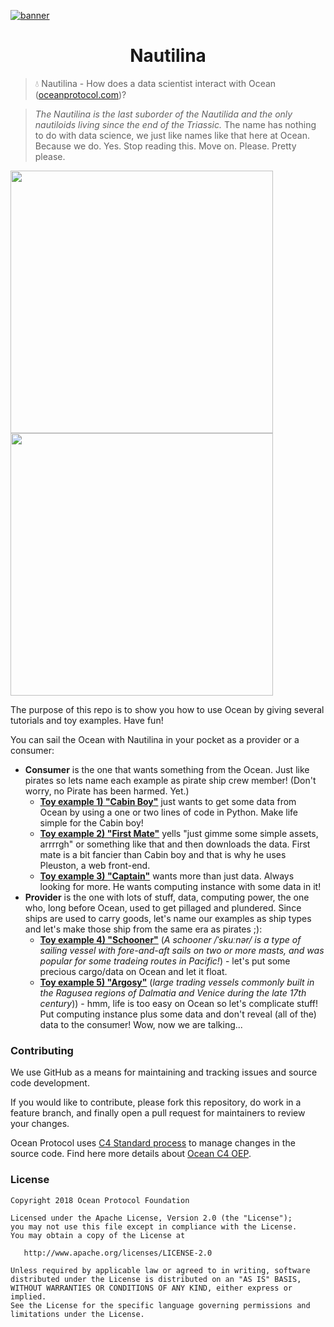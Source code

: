 [![banner](https://raw.githubusercontent.com/oceanprotocol/art/master/github/repo-banner%402x.png)](https://oceanprotocol.com)

<h1 align='center'> Nautilina</h1>

> 💧 Nautilina - How does a data scientist interact with Ocean ([oceanprotocol.com](https://oceanprotocol.com))? 

> _The Nautilina is the last suborder of the Nautilida and the only nautiloids living since the end of the Triassic._ The name has nothing to do with data science, we just like names like that here at Ocean. Because we do. Yes. Stop reading this. Move on. Please. Pretty please.

<p float="left">
  <img src="https://user-images.githubusercontent.com/6178597/41625184-37cf5e4c-7418-11e8-81c2-f779e5f7ee8b.gif" width="420" />
  <img src="https://user-images.githubusercontent.com/15385040/44090861-e52322b6-9fcb-11e8-9a0b-f5d8dcdd2cf0.gif" width="420" /> 
</p>

The purpose of this repo is to show you how to use Ocean by giving several tutorials and toy examples. Have fun!

You can sail the Ocean with Nautilina in your pocket as a provider or a consumer:
- **Consumer** is the one that wants something from the Ocean. Just like pirates so lets name each example as pirate ship crew member! (Don't worry, no Pirate has been harmed. Yet.)
  - [**Toy example 1) "Cabin Boy"**](https://github.com/oceanprotocol/nautilina/tree/master/toyexample1) just wants to get some data from Ocean by using a one or two lines of code in Python. Make life simple for the Cabin boy!
  - [**Toy example 2) "First Mate"**](https://github.com/oceanprotocol/nautilina/tree/master/toyexample2) yells "just gimme some simple assets, arrrrgh" or something like that and then downloads the data. First mate is a bit fancier than Cabin boy and that is why he uses Pleuston, a web front-end. 
  - [**Toy example 3) "Captain"**](https://github.com/oceanprotocol/nautilina/tree/master/toyexample3) wants more than just data. Always looking for more. He wants computing instance with some data in it!
- **Provider** is the one with lots of stuff, data, computing power, the one who, long before Ocean, used to get pillaged and plundered. Since ships are used to carry goods, let's name our examples as ship types and let's make those ship from the same era as pirates ;):
  - [**Toy example 4) "Schooner"**](https://github.com/oceanprotocol/nautilina/tree/master/toyexample4) (_A schooner /ˈskuːnər/ is a type of sailing vessel with fore-and-aft sails on two or more masts, and was popular for some tradeing routes in Pacific!_) - let's put some precious cargo/data on Ocean and let it float.
  - [**Toy example 5) "Argosy"**](https://github.com/oceanprotocol/nautilina/tree/master/toyexample5) (_large trading vessels commonly built in the Ragusea regions of Dalmatia and Venice during the late 17th century_)) - hmm, life is too easy on Ocean so let's complicate stuff! Put computing instance plus some data and don't reveal (all of the) data to the consumer! Wow, now we are talking... 

### Contributing

We use GitHub as a means for maintaining and tracking issues and source code development.

If you would like to contribute, please fork this repository, do work in a feature branch, and finally open a pull request for maintainers to review your changes.

Ocean Protocol uses [C4 Standard process](https://github.com/unprotocols/rfc/blob/master/1/README.md) to manage changes in the source code.  Find here more details about [Ocean C4 OEP](https://github.com/oceanprotocol/OEPs/tree/master/1).

### License

```
Copyright 2018 Ocean Protocol Foundation

Licensed under the Apache License, Version 2.0 (the "License");
you may not use this file except in compliance with the License.
You may obtain a copy of the License at

   http://www.apache.org/licenses/LICENSE-2.0

Unless required by applicable law or agreed to in writing, software
distributed under the License is distributed on an "AS IS" BASIS,
WITHOUT WARRANTIES OR CONDITIONS OF ANY KIND, either express or implied.
See the License for the specific language governing permissions and
limitations under the License.
```

